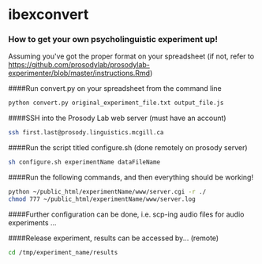 # ibexconvert

### How to get your own psycholinguistic experiment up!
Assuming you've got the proper format on your spreadsheet (if not, refer to https://github.com/prosodylab/prosodylab-experimenter/blob/master/instructions.Rmd)

####Run convert.py on your spreadsheet from the command line

``` sh
python convert.py original_experiment_file.txt output_file.js 
```

####SSH into the Prosody Lab web server (must have an account)

``` sh
ssh first.last@prosody.linguistics.mcgill.ca
```

####Run the script titled configure.sh (done remotely on prosody server)

``` sh
sh configure.sh experimentName dataFileName
```

####Run the following commands, and then everything should be working!
``` sh
python ~/public_html/experimentName/www/server.cgi -r ./
chmod 777 ~/public_html/experimentName/www/server.log
```

####Further configuration can be done, i.e. scp-ing audio files for audio experiments
...

####Release experiment, results can be accessed by... (remote)

``` sh
cd /tmp/experiment_name/results
```

